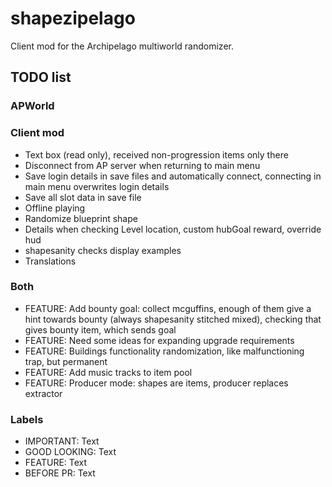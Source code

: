 # shapezipelago
Client mod for the Archipelago multiworld randomizer.

## TODO list
### APWorld
### Client mod
- Text box (read only), received non-progression items only there
- Disconnect from AP server when returning to main menu
- Save login details in save files and automatically connect, connecting in main menu overwrites login details
- Save all slot data in save file
- Offline playing
- Randomize blueprint shape
- Details when checking Level location, custom hubGoal reward, override hud
- shapesanity checks display examples
- Translations
### Both
- FEATURE:      Add bounty goal: collect mcguffins, enough of them give a hint towards bounty (always shapesanity stitched mixed), checking that gives bounty item, which sends goal
- FEATURE:      Need some ideas for expanding upgrade requirements
- FEATURE:      Buildings functionality randomization, like malfunctioning trap, but permanent
- FEATURE:      Add music tracks to item pool
- FEATURE:      Producer mode: shapes are items, producer replaces extractor
### Labels
- IMPORTANT:    Text
- GOOD LOOKING: Text
- FEATURE:      Text
- BEFORE PR:    Text

